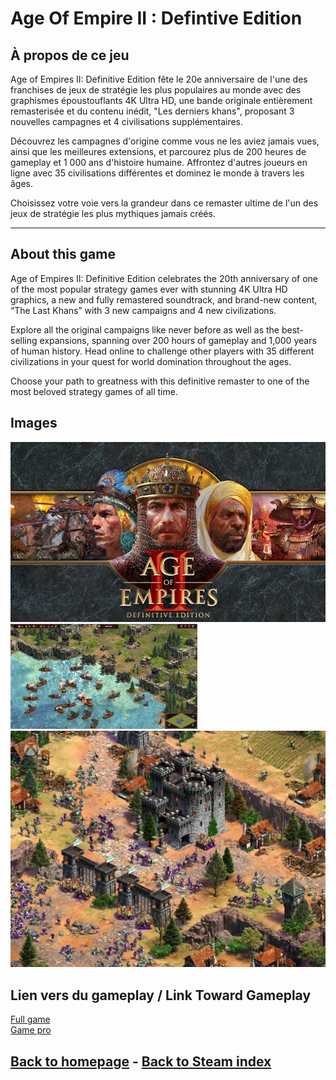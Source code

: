# Age Of Empire II : Defintive Edition

## À propos de ce jeu
Age of Empires II: Definitive Edition fête le 20e anniversaire de l'une des franchises de jeux de stratégie les plus populaires au monde avec des graphismes époustouflants 4K Ultra HD, une bande originale entièrement remasterisée et du contenu inédit, "Les derniers khans", proposant 3 nouvelles campagnes et 4 civilisations supplémentaires.

Découvrez les campagnes d'origine comme vous ne les aviez jamais vues, ainsi que les meilleures extensions, et parcourez plus de 200 heures de gameplay et 1 000 ans d'histoire humaine. Affrontez d'autres joueurs en ligne avec 35 civilisations différentes et dominez le monde à travers les âges.

Choisissez votre voie vers la grandeur dans ce remaster ultime de l'un des jeux de stratégie les plus mythiques jamais créés.

********

## About this game
Age of Empires II: Definitive Edition celebrates the 20th anniversary of one of the most popular strategy games ever with stunning 4K Ultra HD graphics, a new and fully remastered soundtrack, and brand-new content, “The Last Khans” with 3 new campaigns and 4 new civilizations.

Explore all the original campaigns like never before as well as the best-selling expansions, spanning over 200 hours of gameplay and 1,000 years of human history. Head online to challenge other players with 35 different civilizations in your quest for world domination throughout the ages.

Choose your path to greatness with this definitive remaster to one of the most beloved strategy games of all time.

## Images
![AOEIIDefEditionCover](capsule_616x353.jpg "AOE II Def edition Cover")
![AOEIIDefEditionImage1](download.jpg "AOE II Def edition Image 1")
![AOEIIDefEditionImage2](vlcsnap_2019_06_09_16h40m08s235.jpg "AOE II Def edition Image 2")

## Lien vers du gameplay / Link Toward Gameplay

[Full game](https://www.youtube.com/watch?v=UOJ1M27AOxw)   
[Game pro](https://www.youtube.com/watch?v=wq2XbZkN7fE)


## [Back to homepage](/)  -  [Back to Steam index](Steam/indexSteam.md)
